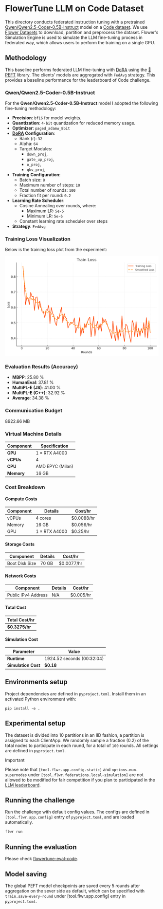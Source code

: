 # FlowerTune LLM on Code Dataset

This directory conducts federated instruction tuning with a pretrained [Qwen/Qwen2.5-Coder-0.5B-Instruct](https://huggingface.co/Qwen/Qwen2.5-Coder-0.5B-Instruct) model on a [Code dataset](https://huggingface.co/datasets/lucasmccabe-lmi/CodeAlpaca-20k).
We use [Flower Datasets](https://flower.dev/docs/datasets/) to download, partition and preprocess the dataset.
Flower's Simulation Engine is used to simulate the LLM fine-tuning process in federated way,
which allows users to perform the training on a single GPU.


## Methodology

This baseline performs federated LLM fine-tuning with [DoRA](https://arxiv.org/abs/2402.09353) using the [🤗PEFT](https://huggingface.co/docs/peft/en/index) library.
The clients' models are aggregated with `FedAvg` strategy.
This provides a baseline performance for the leaderboard of Code challenge.

### Qwen/Qwen2.5-Coder-0.5B-Instruct

For the **Qwen/Qwen2.5-Coder-0.5B-Instruct** model I adopted the following fine-tuning methodology:

- **Precision**: `bf16` for model weights.
- **Quantization**: `4-bit` quantization for reduced memory usage.
- **Optimizer**: `paged_adamw_8bit`
- **[DoRA](https://arxiv.org/abs/2402.09353) Configuration**:
  - Rank (r): `32`
  - Alpha: `64`
  - Target Modules:
    - `down_proj`,
    - `gate_up_proj`,
    - `o_proj`,
    - `qkv_proj`,
- **Training Configuration**:
  - Batch size: `8`
  - Maximum number of steps: `10`
  - Total number of rounds: `100`
  - Fraction fit per round: `0.2`
- **Learning Rate Scheduler**:
  - Cosine Annealing over rounds, where:
    - Maximum LR: `5e-5`
    - Minimum LR: `5e-6`
  - Constant learning rate scheduler over steps
- **Strategy**: `FedAvg`

### Training Loss Visualization

Below is the training loss plot from the experiment:

![Training Loss](flowertune-eval-code/train_loss.png)

### Evaluation Results (Accuracy)

- **MBPP**:  25.80 %
- **HumanEval**: 37.81 %
- **MultiPL-E (JS)**: 41.00 %
- **MultiPL-E (C++)**: 32.92 %
- **Average**: 34.38 %

### Communication Budget

8922.66 MB

### Virtual Machine Details

| **Component** | **Specification**    |
|---------------|----------------------|
| **GPU**       | 1 × RTX A4000        |
| **vCPUs**     | 4                    |
| **CPU**       | AMD EPYC (Milan)     |
| **Memory**    | 16 GB                |

### Cost Breakdown

#### Compute Costs

| **Component** | **Details**   | **Cost/hr** |
|---------------|---------------|-------------|
| vCPUs         | 4 cores       | $0.0088/hr  |
| Memory        | 16 GB         | $0.056/hr   |
| GPU           | 1 × RTX A4000  | $0.25/hr    |

#### Storage Costs

| **Component**    | **Details** | **Cost/hr** |
|------------------|-------------|-------------|
| Boot Disk Size   | 70 GB       | $0.0077/hr  |

#### Network Costs

| **Component**         | **Details** | **Cost/hr** |
|-----------------------|-------------|-------------|
| Public IPv4 Address   | N/A         | $0.005/hr   |

#### Total Cost

| **Total Cost/hr** |
|-------------------|
| **$0.3275/hr**    |

#### Simulation Cost

| **Parameter**      | **Value**              |
|--------------------|------------------------|
| **Runtime**        | 1924.52 seconds (00:32:04) |
| **Simulation Cost**| **$0.18**              |

## Environments setup

Project dependencies are defined in `pyproject.toml`. Install them in an activated Python environment with:

```shell
pip install -e .
```

## Experimental setup

The dataset is divided into 10 partitions in an IID fashion, a partition is assigned to each ClientApp.
We randomly sample a fraction (0.2) of the total nodes to participate in each round, for a total of `100` rounds.
All settings are defined in `pyproject.toml`.

> [!IMPORTANT]
> Please note that `[tool.flwr.app.config.static]` and `options.num-supernodes` under `[tool.flwr.federations.local-simulation]` are not allowed to be modified for fair competition if you plan to participated in the [LLM leaderboard](https://flower.ai/benchmarks/llm-leaderboard).


## Running the challenge

Run the challenge with default config values.
The configs are defined in `[tool.flwr.app.config]` entry of `pyproject.toml`, and are loaded automatically.

```bash
flwr run
```

## Running the evaluation

Please check [flowertune-eval-code](https://github.com/ethicalabs-ai/FlowerTune-Qwen2.5-Coder-0.5B-Instruct/tree/main/flowertune-eval-code).

## Model saving

The global PEFT model checkpoints are saved every 5 rounds after aggregation on the sever side as default, which can be specified with `train.save-every-round` under [tool.flwr.app.config] entry in `pyproject.toml`.
